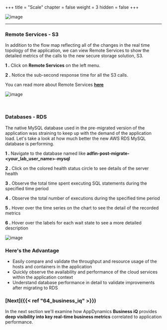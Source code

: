 +++
title = "Scale"
chapter = false
weight = 3
hidden = false
+++


![image](/images/60_Migration/ad_team_developer.png)

<hr class="xsmall-line"> 

### Remote Services - S3

In addition to the flow map reflecting all of the changes in the real time topology of the application, we can view Remote Services to show the detailed metrics of the calls to the new secure storage solution, S3. 

**1 .**  Click on **Remote Services** on the left menu.

**2 .**  Notice the sub-second response time for all the S3 calls.

You can read more about Remote Services <a href="https://docs.appdynamics.com/appd/23.x/latest/en/application-monitoring/remote-services" target="_blank">**here**</a>

![image](/images/60_Migration/remote_services_00.png)

<br>

### Databases - RDS

The native MySQL database used in the pre-migrated version of the application was straining to keep up with the demand of the application load.  Let's take a look at how much better the new AWS RDS MySQL database is performing.

**1 .**  Navigate to the database named like **adfin-post-migrate-&lt;your_lab_user_name&gt;-mysql**

**2 .**  Click on the colored health status circle to see details of the server health

**3 .**  Observe the total time spent executing SQL statements during the specified time period

**4 .**  Observe the total number of executions during the specified time period

**5 .**  Hover over the time series on the chart to see the detail of the recorded metrics

**6 .**  Hover over the labels for each wait state to see a more detailed description

![image](/images/60_Migration/databases_00.png)


### Here's the Advantage

- Easily compare and validate the throughput and resource usage of the hosts and containers in the application
- Quickly observe the availability and performance of the cloud services within the application context
- Understand database performance in detail to validate improvements after migrating to RDS


### [**Next**]({{< ref "64_business_iq" >}}) <span style="color: #3e3071;"><i class='fas fa-cog fa-spin'></i></span>

In the next section we'll examine how AppDynamics **Business iQ** provides **deep visibility into key real-time business metrics** correlated to application performance.


<!---
{{% notice warning %}}
The Cloud9 workspace should be built by an IAM user with Administrator privileges,
not the root account user. Please ensure you are logged in as an IAM user, not the root
account user.
{{% /notice %}}
-->

<!---
{{% notice info %}}
This workshop was designed to run in the **Oregon (us-west-2)** region. **Please don't
run in any other region.** Future versions of this workshop will expand region availability,
and this message will be removed.
{{% /notice %}}
-->

<!---
{{% notice tip %}}
Ad blockers, javascript disablers, and tracking blockers should be disabled for
the cloud9 domain, or connecting to the workspace might be impacted.
Cloud9 requires third-party-cookies. You can whitelist the [specific domains]( https://docs.aws.amazon.com/cloud9/latest/user-guide/troubleshooting.html#troubleshooting-env-loading).
{{% /notice %}}
-->
